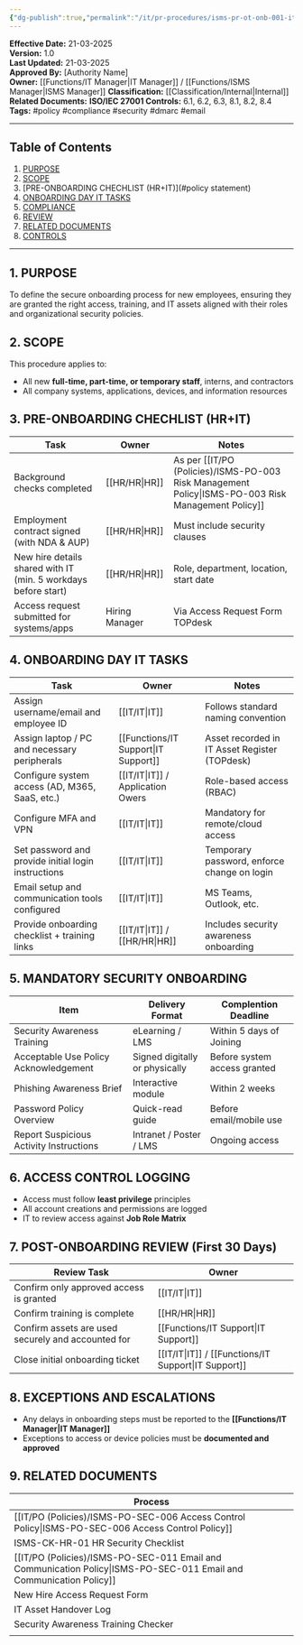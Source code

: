 ```yaml
---
{"dg-publish":true,"permalink":"/it/pr-procedures/isms-pr-ot-onb-001-it-onboarding-produce-new-employees/","noteIcon":"lightbulb"}
---
```



 
**Effective Date:** 21-03-2025  
**Version:** 1.0  
**Last Updated:** 21-03-2025  
**Approved By:** [Authority Name]  
**Owner:** [[Functions/IT Manager\|IT Manager]] / [[Functions/ISMS Manager\|ISMS Manager]]
**Classification:** [[Classification/Internal\|Internal]]
**Related Documents:** 
**ISO/IEC 27001 Controls:** 6.1, 6.2, 6.3, 8.1, 8.2, 8.4
**Tags:** #policy #compliance  #security #dmarc #email

---
## **Table of Contents**  
1. [PURPOSE](#purpose)  
2. [SCOPE](#scope)  
3. [PRE-ONBOARDING CHECHLIST (HR+IT)](#policy statement)  
4. [ONBOARDING DAY IT TASKS](#roles-and-responsibilities)  
5. [COMPLIANCE](#dmarc)  
6. [REVIEW](#responsibilities)  
7. [RELATED DOCUMENTS](#compliance)  
8. [CONTROLS](#registrations)  

---

## **1. PURPOSE**  
To define the secure onboarding process for new employees, ensuring they are granted the right access, training, and IT assets aligned with their roles and organizational security policies.
## **2. SCOPE**
This procedure applies to:
- All new **full-time, part-time, or temporary staff**, interns, and contractors
- All company systems, applications, devices, and information resources
## **3. PRE-ONBOARDING CHECHLIST (HR+IT)** 
 
| Task                                                           | Owner          | Notes                                         |
| -------------------------------------------------------------- | -------------- | --------------------------------------------- |
| Background checks completed                                    | [[HR/HR\|HR]]         | As per [[IT/PO (Policies)/ISMS-PO-003 Risk Management Policy\|ISMS-PO-003 Risk Management Policy]] |
| Employment contract signed (with NDA & AUP)                    | [[HR/HR\|HR]]         | Must include security clauses                 |
| New hire details shared with IT (min. 5 workdays before start) | [[HR/HR\|HR]]         | Role, department, location, start date        |
| Access request submitted for systems/apps                      | Hiring Manager | Via Access Request Form TOPdesk               |
## **4. ONBOARDING DAY IT TASKS**

| **Task**                                            | **Owner**                  | Notes                                         |
| --------------------------------------------------- | -------------------------- | --------------------------------------------- |
| Assign username/email and employee ID               | [[IT/IT\|IT]]                     | Follows standard naming convention            |
| Assign laptop / PC and necessary peripherals        | [[Functions/IT Support\|IT Support]]             | Asset recorded in IT Asset Register (TOPdesk) |
| Configure system access (AD, M365, SaaS, etc.)      | [[IT/IT\|IT]] / Application Owers | Role-based access (RBAC)                      |
| Configure MFA and VPN                               | [[IT/IT\|IT]]                     | Mandatory for remote/cloud access             |
| Set password and provide initial login instructions | [[IT/IT\|IT]]                     | Temporary password, enforce change on login   |
| Email setup and communication tools configured      | [[IT/IT\|IT]]                     | MS Teams, Outlook, etc.                       |
| Provide onboarding checklist + training links       | [[IT/IT\|IT]]  / [[HR/HR\|HR]]           | Includes security awareness onboarding        |
## **5. MANDATORY SECURITY ONBOARDING** 

| Item                                    | Delivery Format                | Complention Deadline         |
| --------------------------------------- | ------------------------------ | ---------------------------- |
| Security Awareness Training             | eLearning / LMS                | Within 5 days of Joining     |
| Acceptable Use Policy Acknowledgement   | Signed digitally or physically | Before system access granted |
| Phishing Awareness Brief                | Interactive module             | Within 2 weeks               |
| Password Policy Overview                | Quick-read guide               | Before email/mobile use      |
| Report Suspicious Activity Instructions | Intranet / Poster / LMS        | Ongoing access               |
## **6. ACCESS CONTROL LOGGING**  
- Access must follow **least privilege** principles
- All account creations and permissions are logged
- IT to review access against **Job Role Matrix**
## **7. POST-ONBOARDING REVIEW (First 30 Days)**  

| Review Task                                        | Owner                   |
| -------------------------------------------------- | ----------------------- |
| Confirm only approved access is granted            | [[IT/IT\|IT]]                  |
| Confirm training is complete                       | [[HR/HR\|HR]]                  |
| Confirm assets are used securely and accounted for | [[Functions/IT Support\|IT Support]]          |
| Close initial onboarding ticket                    | [[IT/IT\|IT]] / [[Functions/IT Support\|IT Support]] |
## **8. EXCEPTIONS AND ESCALATIONS**
- Any delays in onboarding steps must be reported to the **[[Functions/IT Manager\|IT Manager]]**
- Exceptions to access or device policies must be **documented and approved**
## **9. RELATED DOCUMENTS**

| Process                                            |
| -------------------------------------------------- |
| [[IT/PO (Policies)/ISMS-PO-SEC-006 Access Control Policy\|ISMS-PO-SEC-006 Access Control Policy]]          |
| ISMS-CK-HR-01 HR Security Checklist                |
| [[IT/PO (Policies)/ISMS-PO-SEC-011 Email and Communication Policy\|ISMS-PO-SEC-011 Email and Communication Policy]] |
| New Hire Access Request Form                       |
| IT Asset Handover Log                              |
| Security Awareness Training Checker                |
|                                                    |








